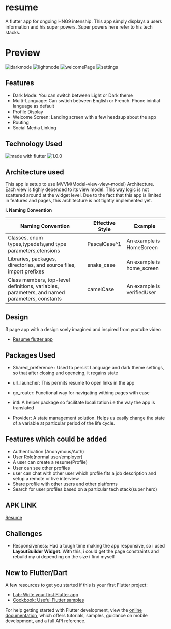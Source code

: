 # resume

A flutter app for ongoing HNG9 intenship. This app simply displays a users information and his super powers. Super powers here refer to his tech stacks. 



# Preview
![darkmode](https://user-images.githubusercontent.com/34977309/200049608-a525848b-4e22-4eb4-938f-ffe53ffc99e2.png)
![lightmode](https://user-images.githubusercontent.com/34977309/200049632-39dea2e4-4186-4f61-9158-ad6a87e72551.png)
![welcomePage](https://user-images.githubusercontent.com/34977309/200049643-297877fd-55e5-4488-81c8-808b24a58479.png)
![settings](https://user-images.githubusercontent.com/34977309/200050001-1cdb84d0-96d6-413d-866c-d436c7ba59f2.png)

## Features

* Dark Mode: You can switch between Light or Dark theme
* Multi-Language: Can swtich between English or French. Phone inintial language as default
* Profile Display
* Welcome Screen: Landing screen with a few headsup about the app
* Routing
* Social Media Linking

## Technology Used
<img src="https://img.shields.io/badge/flutter-Dart-blue" alt="made with flutter">

<img src="https://img.shields.io/badge/version-0.1.0-orange.svg" alt="1.0.0">

## Architecture used
This app is setup to use MVVM(Model-view-view-model) Architecture. Each view is tighly depended to its view model. This way logic is not scattered around at the widget level.   Due to the fact that this app is limited in features and pages, this architecture is not tightly implemented yet.


  **i. Naming Convention**

|Naming Convention|Effective Style|Example|   
|-----------------|---------------|-------|
|Classes, enum types,typedefs,and type parameters,etensions|PascalCase^1|An example is HomeScreen|
|Libraries, packages, directories, and source files, import prefixes|snake_case|An example is home_screen|
|Class members, top-level definitions, variables, parameters, and named parameters, constants|camelCase|An example is verifiedUser|

## Design

3 page app with a design soely imagined and inspired from youtube video
- [Resume flutter app](https://docs.flutter.dev/get-started/codelab)

## Packages Used

* Shared_preference : Used to persist Language and dark theme settings, so that after closing and openeing, it regains state

   
* url_launcher: This permits resume to open links in the app

* go_router: Functional way for navigating withing pages with ease

* intl: A helper package so facilitate localization i.e the way the app is translated

* Provider: A state management solution. Helps us easily change the state of a variable at particular period of the life cycle.

## Features which could be added

* Authentication (Anonymous/Auth)
* User Role(normal user/employer)
* A user can create a resume(Profile)
* User  can see other profiles 
* user can chat with other user which profile fits a job description and setup a remote or live interview
* Share profile with other users and other platforms
* Search for user profiles based on a particular tech stack(super hero)

## APK LINK 

[Resume](https://docs.flutter.dev/get-started/codelab)

## Challenges

* Responsiveness: Had a tough time making the app responsive, so i used **LayoutBuilder Widget**. With this, i could get the page constraints and rebuild my ui depending on the size i find myself





## New to Flutter/Dart

A few resources to get you started if this is your first Flutter project:

- [Lab: Write your first Flutter app](https://docs.flutter.dev/get-started/codelab)
- [Cookbook: Useful Flutter samples](https://docs.flutter.dev/cookbook)

For help getting started with Flutter development, view the
[online documentation](https://docs.flutter.dev/), which offers tutorials,
samples, guidance on mobile development, and a full API reference.
